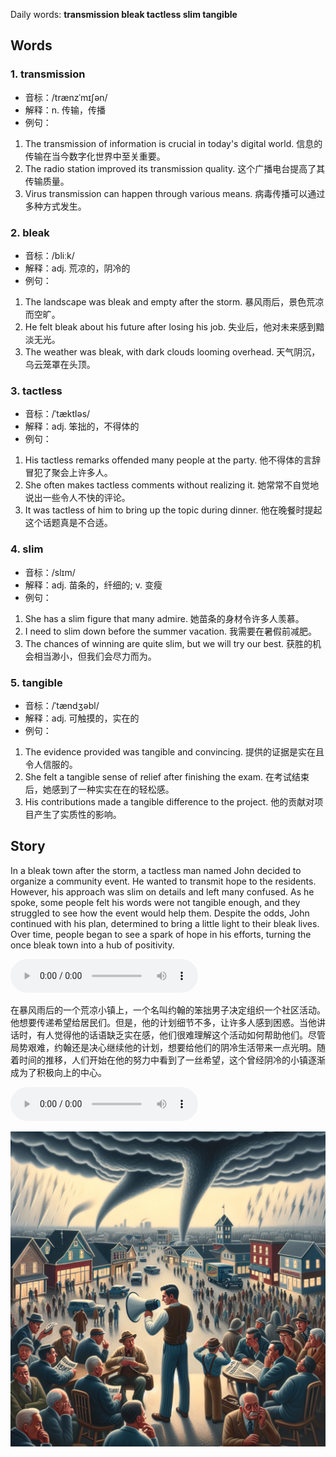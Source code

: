 Daily words: **transmission bleak tactless slim tangible**

## Words
### 1. transmission
- 音标：/trænzˈmɪʃən/ <span style="cursor: pointer;" onclick="document.getElementById('audio-player-1').play()"><i class="fas fa-volume-up"></i></span>
<audio id="audio-player-1" src="audios/words/transmission.mp3" style="display:none;"></audio>
- 解释：n. 传输，传播
- 例句：
1. The transmission of information is crucial in today's digital world.
信息的传输在当今数字化世界中至关重要。
2. The radio station improved its transmission quality.
这个广播电台提高了其传输质量。
3. Virus transmission can happen through various means.
病毒传播可以通过多种方式发生。

### 2. bleak
- 音标：/bliːk/ <span style="cursor: pointer;" onclick="document.getElementById('audio-player-2').play()"><i class="fas fa-volume-up"></i></span>
<audio id="audio-player-2" src="audios/words/bleak.mp3" style="display:none;"></audio>
- 解释：adj. 荒凉的，阴冷的
- 例句：
1. The landscape was bleak and empty after the storm.
暴风雨后，景色荒凉而空旷。
2. He felt bleak about his future after losing his job.
失业后，他对未来感到黯淡无光。
3. The weather was bleak, with dark clouds looming overhead.
天气阴沉，乌云笼罩在头顶。

### 3. tactless
- 音标：/ˈtæktləs/ <span style="cursor: pointer;" onclick="document.getElementById('audio-player-3').play()"><i class="fas fa-volume-up"></i></span>
<audio id="audio-player-3" src="audios/words/tactless.mp3" style="display:none;"></audio>
- 解释：adj. 笨拙的，不得体的
- 例句：
1. His tactless remarks offended many people at the party.
他不得体的言辞冒犯了聚会上许多人。
2. She often makes tactless comments without realizing it.
她常常不自觉地说出一些令人不快的评论。
3. It was tactless of him to bring up the topic during dinner.
他在晚餐时提起这个话题真是不合适。

### 4. slim
- 音标：/slɪm/ <span style="cursor: pointer;" onclick="document.getElementById('audio-player-4').play()"><i class="fas fa-volume-up"></i></span>
<audio id="audio-player-4" src="audios/words/slim.mp3" style="display:none;"></audio>
- 解释：adj. 苗条的，纤细的; v. 变瘦
- 例句：
1. She has a slim figure that many admire.
她苗条的身材令许多人羡慕。
2. I need to slim down before the summer vacation.
我需要在暑假前减肥。
3. The chances of winning are quite slim, but we will try our best.
获胜的机会相当渺小，但我们会尽力而为。

### 5. tangible
- 音标：/ˈtændʒəbl/ <span style="cursor: pointer;" onclick="document.getElementById('audio-player-5').play()"><i class="fas fa-volume-up"></i></span>
<audio id="audio-player-5" src="audios/words/tangible.mp3" style="display:none;"></audio>
- 解释：adj. 可触摸的，实在的
- 例句：
1. The evidence provided was tangible and convincing.
提供的证据是实在且令人信服的。
2. She felt a tangible sense of relief after finishing the exam.
在考试结束后，她感到了一种实实在在的轻松感。
3. His contributions made a tangible difference to the project.
他的贡献对项目产生了实质性的影响。

## Story
In a bleak town after the storm, a tactless man named John decided to organize a community event. He wanted to transmit hope to the residents. However, his approach was slim on details and left many confused. As he spoke, some people felt his words were not tangible enough, and they struggled to see how the event would help them. Despite the odds, John continued with his plan, determined to bring a little light to their bleak lives. Over time, people began to see a spark of hope in his efforts, turning the once bleak town into a hub of positivity.

<audio controls>
  <source src="https://files.dwong.top/story/2024-08-05-english.mp3" type="audio/mpeg">
  你的浏览器不支持音频元素。
</audio>
  

在暴风雨后的一个荒凉小镇上，一个名叫约翰的笨拙男子决定组织一个社区活动。他想要传递希望给居民们。但是，他的计划细节不多，让许多人感到困惑。当他讲话时，有人觉得他的话语缺乏实在感，他们很难理解这个活动如何帮助他们。尽管局势艰难，约翰还是决心继续他的计划，想要给他们的阴冷生活带来一点光明。随着时间的推移，人们开始在他的努力中看到了一丝希望，这个曾经阴冷的小镇逐渐成为了积极向上的中心。

<audio controls>
  <source src="https://files.dwong.top/story/2024-08-05-chinese.mp3" type="audio/mpeg">
  你的浏览器不支持音频元素。
</audio>
  

![story](./images/2024-08-05.png)

